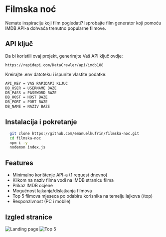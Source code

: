 
# Filmska noć

Nemate inspiraciju koji film pogledati? Isprobajte film generator koji pomoću IMDB API-a dohvaća trenutno popularne filmove.




## API ključ

Da bi koristili ovaj projekt, generirajte Vaš API ključ ovdje:

`https://rapidapi.com/DataCrawler/api/imdb188`

Kreirajte .env datoteku i ispunite vlastite podatke:
```bash
API_KEY = VAS RAPIDAPI KLJUC
DB_USER = USERNAME BAZE
DB_PASS = PASSWORD BAZE
DB_HOST = HOST BAZE
DB_PORT = PORT BAZE
DB_NAME = NAZIV BAZE
```


## Instalacija i pokretanje

```bash
  git clone https://github.com/emanuelkufrin/filmska-noc.git
  cd filmska-noc
  npm i -y
  nodemon index.js
```
    
## Features

- Minimalno korištenje API-a (1 request dnevno)
- Klikom na naziv filma vodi na IMDB stranicu filma
- Prikaz IMDB ocjene
- Mogućnost lajkanja/dislajkanja filmova
- Top 5 filmova mjeseca po odabiru korisnika na temelju lajkova (/top)
- Responzivnost (PC i mobile)


## Izgled stranice

![Landing page](https://raw.githubusercontent.com/emanuelkufrin/filmska-noc/37635a0f95f91aa6a467a2d6ff73c648ef2be005/screenshot_1.png)
![Top 5](https://raw.githubusercontent.com/emanuelkufrin/filmska-noc/37635a0f95f91aa6a467a2d6ff73c648ef2be005/screenshot_2.png)

